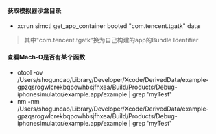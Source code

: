 #### 获取模拟器沙盒目录  
* xcrun simctl get_app_container booted "com.tencent.tgatk" data  
> 其中"com.tencent.tgatk"换为自己构建的app的Bundle Identifier

#### 查看Mach-O是否有某个函数
* otool -ov /Users/shoguncao/Library/Developer/Xcode/DerivedData/example-gpzqsrogwlcrekbqpowhbsjfhxea/Build/Products/Debug-iphonesimulator/example.app/example | grep 'myTest'  
* nm -nm /Users/shoguncao/Library/Developer/Xcode/DerivedData/example-gpzqsrogwlcrekbqpowhbsjfhxea/Build/Products/Debug-iphonesimulator/example.app/example | grep 'myTest' 